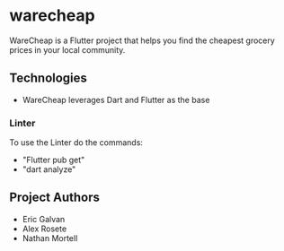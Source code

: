 # warecheap

WareCheap is a Flutter project that helps you find the cheapest grocery prices in your local community.

## Technologies

- WareCheap leverages Dart and Flutter as the base 

### Linter
To use the Linter do the commands:
- "Flutter pub get"
- "dart analyze"

## Project Authors

- Eric Galvan
- Alex Rosete
- Nathan Mortell